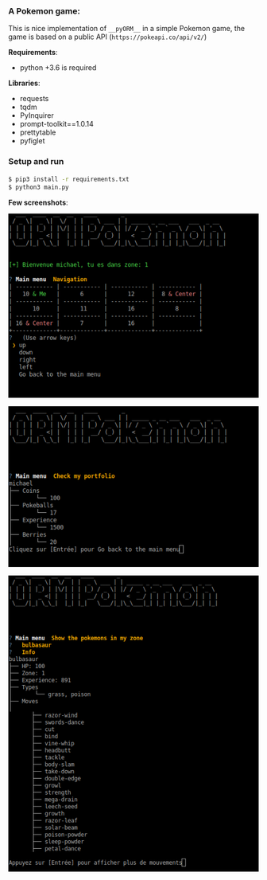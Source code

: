 ### A Pokemon game:

This is nice implementation of `__pyORM__` in a simple Pokemon game, the game is based on a public API (`https://pokeapi.co/api/v2/`)

__Requirements__:
* python +3.6 is required

__Libraries__:

- requests
- tqdm
- PyInquirer
- prompt-toolkit==1.0.14
- prettytable
- pyfiglet

### Setup and run

```bash
$ pip3 install -r requirements.txt
$ python3 main.py
```

__Few screenshots__:

![](https://raw.githubusercontent.com/Dellagi/pySQL_API/main/pokemonApp/assets/screenshot_1.png)

![](https://raw.githubusercontent.com/Dellagi/pySQL_API/main/pokemonApp/assets/screenshot_2.png)

![](https://raw.githubusercontent.com/Dellagi/pySQL_API/main/pokemonApp/assets/screenshot_3.png)


